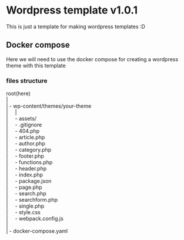 # Wordpress template v1.0.1

This is just a template for making wordpress templates :D

## Docker compose

Here we will need to use the docker compose for creating a wordpress theme
with this template


### files structure


root(here)  
|  
| - wp-content/themes/your-theme  
|   &nbsp;&nbsp;&nbsp;  |  
|   &nbsp;&nbsp;&nbsp;   - assets/  
|   &nbsp;&nbsp;&nbsp;   - .gitignore  
|   &nbsp;&nbsp;&nbsp;  - 404.php  
|   &nbsp;&nbsp;&nbsp;   - article.php  
|   &nbsp;&nbsp;&nbsp;   - author.php  
|   &nbsp;&nbsp;&nbsp;   - category.php  
|   &nbsp;&nbsp;&nbsp;   - footer.php  
|   &nbsp;&nbsp;&nbsp;   - functions.php  
|   &nbsp;&nbsp;&nbsp;   - header.php  
|   &nbsp;&nbsp;&nbsp;   - index.php  
|   &nbsp;&nbsp;&nbsp;    - package.json  
|   &nbsp;&nbsp;&nbsp;   - page.php  
|   &nbsp;&nbsp;&nbsp;   - search.php  
|   &nbsp;&nbsp;&nbsp;   - searchform.php  
|   &nbsp;&nbsp;&nbsp;   - single.php  
|   &nbsp;&nbsp;&nbsp;   - style.css  
|   &nbsp;&nbsp;&nbsp;   - webpack.config.js  
|  
| - docker-compose.yaml  
